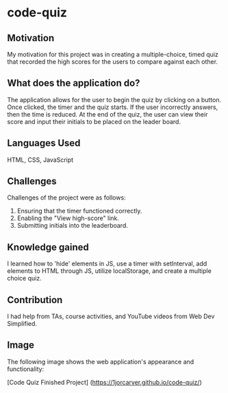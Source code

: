 # code-quiz

## Motivation
My motivation for this project was in creating a multiple-choice, timed quiz that recorded the high scores for the users to compare against each other.

## What does the application do?
The application allows for the user to begin the quiz by clicking on a button. Once clicked, the timer and the quiz starts. If the user incorrectly answers, then the time is reduced. At the end of the quiz, the user can view their score and input their initials to be placed on the leader board.

## Languages Used
HTML, CSS, JavaScript

## Challenges
Challenges of the project were as follows: 
1. Ensuring that the timer functioned correctly.
2. Enabling the "View high-score" link.
3. Submitting initials into the leaderboard.

## Knowledge gained
I learned how to 'hide' elements in JS, use a timer with setInterval, add elements to HTML through JS, utilize localStorage, and create a multiple choice quiz.

## Contribution
I had help from TAs, course activities, and YouTube videos from Web Dev Simplified.

## Image
The following image shows the web application's appearance and functionality:



[Code Quiz Finished Project] (https://1jorcarver.github.io/code-quiz/)

